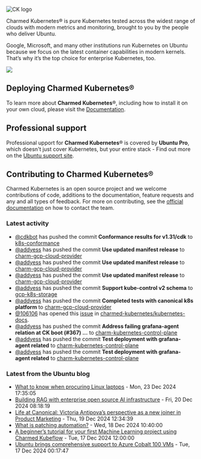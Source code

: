 ![CK logo](https://assets.ubuntu.com/v1/451d4cf4-Charmed+Kubernetes_RGB_onWhite_2022.svg)

Charmed Kubernetes® is pure Kubernetes tested across the widest range of clouds with modern metrics and monitoring, brought to you by the people who deliver Ubuntu.

Google, Microsoft, and many other institutions run Kubernetes on Ubuntu because we focus on the latest container capabilities in modern kernels. That’s why it’s the top choice for enterprise Kubernetes, too.

![](https://assets.ubuntu.com/v1/843c77b6-juju-at-a-glace.svg)

## Deploying Charmed Kubernetes®

To learn more about **Charmed Kubernetes**®, including how to install it on your own cloud, please visit the [Documentation][docs].

## Professional support

Professional upport for **Charmed Kubernetes**® is covered by **Ubuntu Pro**, which doesn't just cover Kubernetes, but your entire stack - Find out more on the [Ubuntu support site](https://ubuntu.com/support).

## Contributing to Charmed Kubernetes®

Charmed Kubernetes is an open source project and we welcome contributions of code, additions to the documentation, feature requests and any and all types of feedback. For more on contributing, see the [official documentation][get-in-touch] on how to contact the team.

<!-- LINKS -->
[docs]: https://ubuntu.com/kubernetes/docs
[get-in-touch]: https://ubuntu.com/kubernetes/docs/get-in-touch

### Latest activity

<!-- activity starts -->
 - [@cdkbot](https://github.com/cdkbot) has pushed the commit **Conformance results for v1.31/cdk** to [k8s-conformance](https://github.com/charmed-kubernetes/k8s-conformance)
 - [@addyess](https://github.com/addyess) has pushed the commit **Use updated manifest release** to [charm-gcp-cloud-provider](https://github.com/charmed-kubernetes/charm-gcp-cloud-provider)
 - [@addyess](https://github.com/addyess) has pushed the commit **Use updated manifest release** to [charm-gcp-cloud-provider](https://github.com/charmed-kubernetes/charm-gcp-cloud-provider)
 - [@addyess](https://github.com/addyess) has pushed the commit **Use updated manifest release** to [charm-gcp-cloud-provider](https://github.com/charmed-kubernetes/charm-gcp-cloud-provider)
 - [@addyess](https://github.com/addyess) has pushed the commit **Support kube-control v2 schema** to [gcp-k8s-storage](https://github.com/charmed-kubernetes/gcp-k8s-storage)
 - [@addyess](https://github.com/addyess) has pushed the commit **Completed tests with canonical k8s platform** to [charm-gcp-cloud-provider](https://github.com/charmed-kubernetes/charm-gcp-cloud-provider)
 - [@106106](https://github.com/106106) has opened this [issue](https://github.com/charmed-kubernetes/kubernetes-docs/issues/871) in [charmed-kubernetes/kubernetes-docs](https://api.github.com/repos/charmed-kubernetes/kubernetes-docs).
 - [@addyess](https://github.com/addyess) has pushed the commit **Address failing grafana-agent relation at CK boot (#367) ...** to [charm-kubernetes-control-plane](https://github.com/charmed-kubernetes/charm-kubernetes-control-plane)
 - [@addyess](https://github.com/addyess) has pushed the commit **Test deployment with grafana-agent related** to [charm-kubernetes-control-plane](https://github.com/charmed-kubernetes/charm-kubernetes-control-plane)
 - [@addyess](https://github.com/addyess) has pushed the commit **Test deployment with grafana-agent related** to [charm-kubernetes-control-plane](https://github.com/charmed-kubernetes/charm-kubernetes-control-plane)
<!-- activity ends -->

<!-- roadmap starts -->

<!-- roadmap ends -->

### Latest from the Ubuntu blog

<!-- blog starts -->
* [What to know when procuring Linux laptops](https://ubuntu.com//blog/what-to-know-when-procuring-linux-laptops) - Mon, 23 Dec 2024 17:35:05 
* [Building RAG with enterprise open source AI infrastructure](https://ubuntu.com//blog/rag-ai-infrastructure) - Fri, 20 Dec 2024 08:18:19 
* [Life at Canonical: Victoria Antipova’s perspective as a new joiner in Product Marketing](https://ubuntu.com//blog/life-at-canonical-victoria-antipovas-perspective-as-a-new-joiner-in-product-marketing) - Thu, 19 Dec 2024 12:34:39 
* [What is patching automation?](https://ubuntu.com//blog/what-is-patching-automation) - Wed, 18 Dec 2024 10:40:00 
* [A beginner&#8217;s tutorial for your first Machine Learning project using Charmed Kubeflow](https://ubuntu.com//blog/a-beginners-tutorial-for-your-first-machine-learning-project-using-charmed-kubeflow) - Tue, 17 Dec 2024 12:00:00 
* [Ubuntu brings comprehensive support to Azure Cobalt 100 VMs](https://ubuntu.com//blog/ubuntu-azure-cobalt-100-vms) - Tue, 17 Dec 2024 00:17:47 
<!-- blog ends -->
